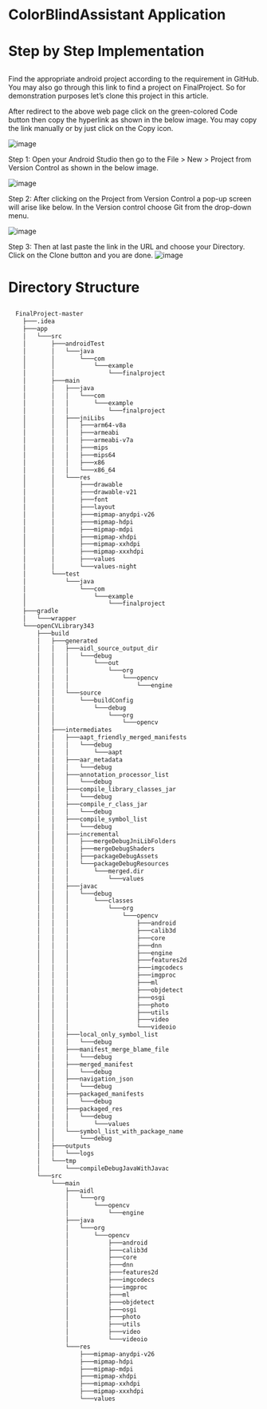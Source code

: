 # ColorBlindAssistant Application 

# Step by Step Implementation <h2> 

Find the appropriate android project according to the requirement in GitHub. You may also go through this link to find a project on FinalProject. So for demonstration purposes let’s clone this project in this article. 

After redirect to the above web page click on the green-colored Code button then copy the hyperlink as shown in the below image. You may copy the link manually or by just click on the Copy icon. 

![image](https://user-images.githubusercontent.com/84076128/121774023-0f822b80-cbaa-11eb-97c1-50fc83e4d24b.png)

Step 1: Open your Android Studio then go to the File > New > Project from Version Control as shown in the below image. 

  ![image](https://user-images.githubusercontent.com/84076128/121774159-22e1c680-cbab-11eb-894b-ad63f995e5aa.png)

Step 2: After clicking on the Project from Version Control a pop-up screen will arise like below. In the Version control choose Git from the drop-down menu. 

  ![image](https://user-images.githubusercontent.com/84076128/121774384-77d20c80-cbac-11eb-9918-45cee75cdc8d.png)

Step 3: Then at last paste the link in the URL and choose your Directory. Click on the Clone button and you are done.
  ![image](https://user-images.githubusercontent.com/84076128/121774431-9f28d980-cbac-11eb-8c60-e809b8c358e7.png)

# Directory Structure <h2> 
```bash
  FinalProject-master
    ├───.idea
    ├───app
    │   └───src
    │       ├───androidTest
    │       │   └───java
    │       │       └───com
    │       │           └───example
    │       │               └───finalproject
    │       ├───main
    │       │   ├───java
    │       │   │   └───com
    │       │   │       └───example
    │       │   │           └───finalproject
    │       │   ├───jniLibs
    │       │   │   ├───arm64-v8a
    │       │   │   ├───armeabi
    │       │   │   ├───armeabi-v7a
    │       │   │   ├───mips
    │       │   │   ├───mips64
    │       │   │   ├───x86
    │       │   │   └───x86_64
    │       │   └───res
    │       │       ├───drawable
    │       │       ├───drawable-v21
    │       │       ├───font
    │       │       ├───layout
    │       │       ├───mipmap-anydpi-v26
    │       │       ├───mipmap-hdpi
    │       │       ├───mipmap-mdpi
    │       │       ├───mipmap-xhdpi
    │       │       ├───mipmap-xxhdpi
    │       │       ├───mipmap-xxxhdpi
    │       │       ├───values
    │       │       └───values-night
    │       └───test
    │           └───java
    │               └───com
    │                   └───example
    │                       └───finalproject
    ├───gradle
    │   └───wrapper
    └───openCVLibrary343
        ├───build
        │   ├───generated
        │   │   ├───aidl_source_output_dir
        │   │   │   └───debug
        │   │   │       └───out
        │   │   │           └───org
        │   │   │               └───opencv
        │   │   │                   └───engine
        │   │   └───source
        │   │       └───buildConfig
        │   │           └───debug
        │   │               └───org
        │   │                   └───opencv
        │   ├───intermediates
        │   │   ├───aapt_friendly_merged_manifests
        │   │   │   └───debug
        │   │   │       └───aapt
        │   │   ├───aar_metadata
        │   │   │   └───debug
        │   │   ├───annotation_processor_list
        │   │   │   └───debug
        │   │   ├───compile_library_classes_jar
        │   │   │   └───debug
        │   │   ├───compile_r_class_jar
        │   │   │   └───debug
        │   │   ├───compile_symbol_list
        │   │   │   └───debug
        │   │   ├───incremental
        │   │   │   ├───mergeDebugJniLibFolders
        │   │   │   ├───mergeDebugShaders
        │   │   │   ├───packageDebugAssets
        │   │   │   └───packageDebugResources
        │   │   │       └───merged.dir
        │   │   │           └───values
        │   │   ├───javac
        │   │   │   └───debug
        │   │   │       └───classes
        │   │   │           └───org
        │   │   │               └───opencv
        │   │   │                   ├───android
        │   │   │                   ├───calib3d
        │   │   │                   ├───core
        │   │   │                   ├───dnn
        │   │   │                   ├───engine
        │   │   │                   ├───features2d
        │   │   │                   ├───imgcodecs
        │   │   │                   ├───imgproc
        │   │   │                   ├───ml
        │   │   │                   ├───objdetect
        │   │   │                   ├───osgi
        │   │   │                   ├───photo
        │   │   │                   ├───utils
        │   │   │                   ├───video
        │   │   │                   └───videoio
        │   │   ├───local_only_symbol_list
        │   │   │   └───debug
        │   │   ├───manifest_merge_blame_file
        │   │   │   └───debug
        │   │   ├───merged_manifest
        │   │   │   └───debug
        │   │   ├───navigation_json
        │   │   │   └───debug
        │   │   ├───packaged_manifests
        │   │   │   └───debug
        │   │   ├───packaged_res
        │   │   │   └───debug
        │   │   │       └───values
        │   │   └───symbol_list_with_package_name
        │   │       └───debug
        │   ├───outputs
        │   │   └───logs
        │   └───tmp
        │       └───compileDebugJavaWithJavac
        └───src
            └───main
                ├───aidl
                │   └───org
                │       └───opencv
                │           └───engine
                ├───java
                │   └───org
                │       └───opencv
                │           ├───android
                │           ├───calib3d
                │           ├───core
                │           ├───dnn
                │           ├───features2d
                │           ├───imgcodecs
                │           ├───imgproc
                │           ├───ml
                │           ├───objdetect
                │           ├───osgi
                │           ├───photo
                │           ├───utils
                │           ├───video
                │           └───videoio
                └───res
                    ├───mipmap-anydpi-v26
                    ├───mipmap-hdpi
                    ├───mipmap-mdpi
                    ├───mipmap-xhdpi
                    ├───mipmap-xxhdpi
                    ├───mipmap-xxxhdpi
                    └───values
```
